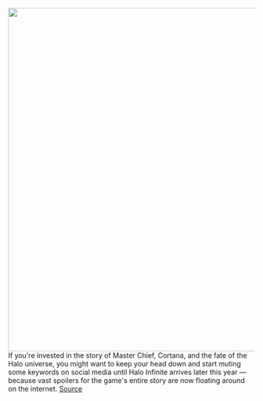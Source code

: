 <img src='https://cdn.vox-cdn.com/thumbor/7rqep6Gq84Vo1PSajw316bJTKIk=/0x0:1813x1197/1200x800/filters:focal(762x454:1052x744)/cdn.vox-cdn.com/uploads/chorus_image/image/69659240/haloinfinite.0.jpg' width='700px' /><br/>
If you're invested in the story of Master Chief, Cortana, and the fate of the Halo universe, you might want to keep your head down and start muting some keywords on social media until Halo Infinite arrives later this year — because vast spoilers for the game's entire story are now floating around on the internet.
<a href='https://www.theverge.com/2021/7/30/22602811/halo-infinite-story-spoiler-leak-cortana-technical-preview'> Source <a/>